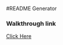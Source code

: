 #README Generator

###

###

###


### Walkthrough link 
<a href="https://drive.google.com/file/d/1ANK-NqWlPNgdXQnovf6kHkql2OX6YjXI/view?usp=sharing">Click Here